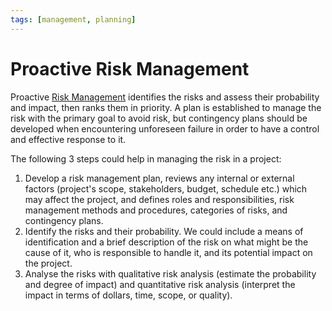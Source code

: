 ```yaml
---
tags: [management, planning]
---
```


# Proactive Risk Management

Proactive [Risk Management](202305142158.md) identifies the risks and assess
their probability and impact, then ranks them in priority. A plan is established
to manage the risk with the primary goal to avoid risk, but contingency plans
should be developed when encountering unforeseen failure in order to have a
control and effective response to it.

The following 3 steps could help in managing the risk in a project:
1. Develop a risk management plan, reviews any internal or external factors
   (project's scope, stakeholders, budget, schedule etc.) which may affect the
   project, and defines roles and responsibilities, risk management methods and
   procedures, categories of risks, and contingency plans.
2. Identify the risks and their probability. We could include a means of
   identification and a brief description of the risk on what might be the cause
   of it, who is responsible to handle it, and its potential impact on the
   project.
3. Analyse the risks with qualitative risk analysis (estimate the probability
   and degree of impact) and quantitative risk analysis (interpret the impact in
   terms of dollars, time, scope, or quality).
